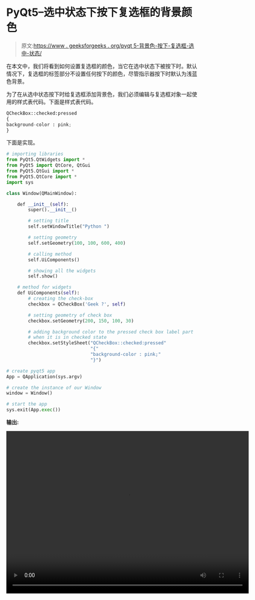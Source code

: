# PyQt5–选中状态下按下复选框的背景颜色

> 原文:[https://www . geeksforgeeks . org/pyqt 5-背景色-按下-复选框-选中-状态/](https://www.geeksforgeeks.org/pyqt5-background-color-for-pressed-check-box-in-checked-state/)

在本文中，我们将看到如何设置复选框的颜色，当它在选中状态下被按下时。默认情况下，复选框的标签部分不设置任何按下的颜色，尽管指示器按下时默认为浅蓝色背景。

为了在从选中状态按下时给复选框添加背景色，我们必须编辑与复选框对象一起使用的样式表代码。下面是样式表代码。

```py
QCheckBox::checked:pressed
{
background-color : pink;
}

```

下面是实现。

```py
# importing libraries
from PyQt5.QtWidgets import * 
from PyQt5 import QtCore, QtGui
from PyQt5.QtGui import * 
from PyQt5.QtCore import * 
import sys

class Window(QMainWindow):

    def __init__(self):
        super().__init__()

        # setting title
        self.setWindowTitle("Python ")

        # setting geometry
        self.setGeometry(100, 100, 600, 400)

        # calling method
        self.UiComponents()

        # showing all the widgets
        self.show()

    # method for widgets
    def UiComponents(self):
        # creating the check-box
        checkbox = QCheckBox('Geek ?', self)

        # setting geometry of check box
        checkbox.setGeometry(200, 150, 100, 30)

        # adding background color to the pressed check box label part
        # when it is in checked state
        checkbox.setStyleSheet("QCheckBox::checked:pressed"
                               "{"
                               "background-color : pink;"
                               "}")

# create pyqt5 app
App = QApplication(sys.argv)

# create the instance of our Window
window = Window()

# start the app
sys.exit(App.exec())
```

**输出:**

<video class="wp-video-shortcode" id="video-392137-1" width="640" height="428" preload="metadata" controls=""><source type="video/mp4" src="https://media.geeksforgeeks.org/wp-content/uploads/20200330023116/Python-30-03-2020-02_30_56.mp4?_=1">[https://media.geeksforgeeks.org/wp-content/uploads/20200330023116/Python-30-03-2020-02_30_56.mp4](https://media.geeksforgeeks.org/wp-content/uploads/20200330023116/Python-30-03-2020-02_30_56.mp4)</video>